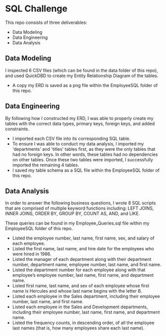 # SQL Challenge

This repo consists of three deliverables: 
- Data Modeling
- Data Engineering
- Data Analysis 

## Data Modeling
I inspected 6 CSV files (which can be found in the data folder of this repo), and used QuickDBD to create my Entity Relationship Diagram of the tables. 
- A copy my ERD is saved as a png file within the EmployeeSQL folder of this repo. 

## Data Engineering
By following how I constructed my ERD, I was able to properly create my tables with the correct data types, primary keys, foreign keys, and added constraints.
- I imported each CSV file into its corresponding SQL table.
- To ensure I was able to conduct my data analysis, I imported my 'departments' and 'titles' tables first, as they were the only tables that had no foreign keys. In other words, these tables had no dependencies on other tables. Once these two tables were imported, I successfully imported the remaining 4 tables.
- I saved my table schema as a SQL file within the EmployeeSQL folder of this repo. 

## Data Analysis
In order to answer the following business questions, I wrote 8 SQL scripts that are comprised of multiple keyword functions including: LEFT JOINS, INNER JOINS, ORDER BY, GROUP BY, COUNT AS, AND, and LIKE. 

These queries can be found in my Employee_Queries.sql file within my EmployeeSQL folder of this repo. 

- Listed the employee number, last name, first name, sex, and salary of each employee.
- Listed the first name, last name, and hire date for the employees who were hired in 1986.
- Listed the manager of each department along with their department number, department name, employee number, last name, and first name.
- Listed the department number for each employee along with that employee’s employee number, last name, first name, and department name.
- Listed first name, last name, and sex of each employee whose first name is Hercules and whose last name begins with the letter B.
- Listed each employee in the Sales department, including their employee number, last name, and first name.
- Listed each employee in the Sales and Development departments, including their employee number, last name, first name, and department name.
- Listed the frequency counts, in descending order, of all the employee last names (that is, how many employees share each last name).

